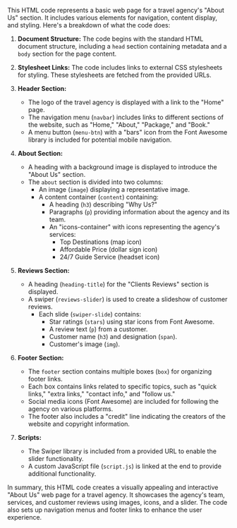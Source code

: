This HTML code represents a basic web page for a travel agency's "About Us" section. It includes various elements for navigation, content display, and styling. Here's a breakdown of what the code does:

1. **Document Structure:**
   The code begins with the standard HTML document structure, including a `head` section containing metadata and a `body` section for the page content.

2. **Stylesheet Links:**
   The code includes links to external CSS stylesheets for styling. These stylesheets are fetched from the provided URLs.

3. **Header Section:**
   - The logo of the travel agency is displayed with a link to the "Home" page.
   - The navigation menu (`navbar`) includes links to different sections of the website, such as "Home," "About," "Package," and "Book."
   - A menu button (`menu-btn`) with a "bars" icon from the Font Awesome library is included for potential mobile navigation.

4. **About Section:**
   - A heading with a background image is displayed to introduce the "About Us" section.
   - The `about` section is divided into two columns:
     - An image (`image`) displaying a representative image.
     - A content container (`content`) containing:
       - A heading (`h3`) describing "Why Us?"
       - Paragraphs (`p`) providing information about the agency and its team.
       - An "icons-container" with icons representing the agency's services:
         - Top Destinations (map icon)
         - Affordable Price (dollar sign icon)
         - 24/7 Guide Service (headset icon)

5. **Reviews Section:**
   - A heading (`heading-title`) for the "Clients Reviews" section is displayed.
   - A swiper (`reviews-slider`) is used to create a slideshow of customer reviews.
     - Each slide (`swiper-slide`) contains:
       - Star ratings (`stars`) using star icons from Font Awesome.
       - A review text (`p`) from a customer.
       - Customer name (`h3`) and designation (`span`).
       - Customer's image (`img`).

6. **Footer Section:**
   - The `footer` section contains multiple boxes (`box`) for organizing footer links.
   - Each box contains links related to specific topics, such as "quick links," "extra links," "contact info," and "follow us."
   - Social media icons (Font Awesome) are included for following the agency on various platforms.
   - The footer also includes a "credit" line indicating the creators of the website and copyright information.

7. **Scripts:**
   - The Swiper library is included from a provided URL to enable the slider functionality.
   - A custom JavaScript file (`script.js`) is linked at the end to provide additional functionality.

In summary, this HTML code creates a visually appealing and interactive "About Us" web page for a travel agency. It showcases the agency's team, services, and customer reviews using images, icons, and a slider. The code also sets up navigation menus and footer links to enhance the user experience.
